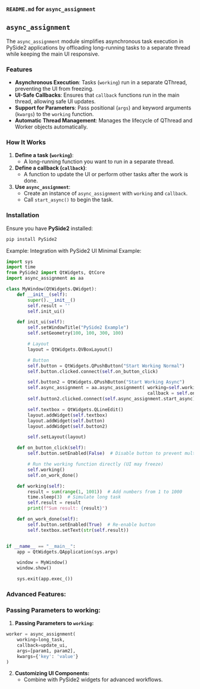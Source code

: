 ### `README.md` for `async_assignment`

## `async_assignment`

The `async_assignment` module simplifies asynchronous task execution in PySide2 applications by offloading long-running tasks to a separate thread while keeping the main UI responsive.

### Features
- **Asynchronous Execution**: Tasks (`working`) run in a separate QThread, preventing the UI from freezing.
- **UI-Safe Callbacks**: Ensures that `callback` functions run in the main thread, allowing safe UI updates.
- **Support for Parameters**: Pass positional (`args`) and keyword arguments (`kwargs`) to the `working` function.
- **Automatic Thread Management**: Manages the lifecycle of QThread and Worker objects automatically.

### How It Works
1. **Define a task (`working`)**:
   - A long-running function you want to run in a separate thread.
2. **Define a callback (`callback`)**:
   - A function to update the UI or perform other tasks after the work is done.
3. **Use `async_assignment`**:
   - Create an instance of `async_assignment` with `working` and `callback`.
   - Call `start_async()` to begin the task.
   
### Installation
Ensure you have **PySide2** installed:
```bash
pip install PySide2
```
Example: Integration with PySide2 UI
Minimal Example:
```python
import sys
import time
from PySide2 import QtWidgets, QtCore
import async_assignment as aa

class MyWindow(QtWidgets.QWidget):
    def __init__(self):
        super().__init__()
        self.result = ''
        self.init_ui()

    def init_ui(self):
        self.setWindowTitle("PySide2 Example")
        self.setGeometry(100, 100, 300, 100)

        # Layout
        layout = QtWidgets.QVBoxLayout()

        # Button
        self.button = QtWidgets.QPushButton("Start Working Normal")
        self.button.clicked.connect(self.on_button_click)

        self.button2 = QtWidgets.QPushButton("Start Working Async")
        self.async_assignment = aa.async_assignment( working=self.working,
                                                     callback = self.on_work_done)
        self.button2.clicked.connect(self.async_assignment.start_async)

        self.textbox = QtWidgets.QLineEdit()
        layout.addWidget(self.textbox)
        layout.addWidget(self.button)
        layout.addWidget(self.button2)

        self.setLayout(layout)

    def on_button_click(self):
        self.button.setEnabled(False)  # Disable button to prevent multiple clicks

        # Run the working function directly (UI may freeze)
        self.working()
        self.on_work_done()

    def working(self):
        result = sum(range(1, 1001))  # Add numbers from 1 to 1000
        time.sleep(3)  # Simulate long task
        self.result = result
        print(f"Sum result: {result}")

    def on_work_done(self):
        self.button.setEnabled(True)  # Re-enable button
        self.textbox.setText(str(self.result))


if __name__ == "__main__":
    app = QtWidgets.QApplication(sys.argv)

    window = MyWindow()
    window.show()

    sys.exit(app.exec_())
```

### Advanced Features:
### Passing Parameters to working:
1. **Passing Parameters to `working`:**
```python
worker = async_assignment(
    working=long_task,
    callback=update_ui,
    args=[param1, param2],
    kwargs={'key': 'value'}
)
```
2. **Customizing UI Components:**
    - Combine with PySide2 widgets for advanced workflows.